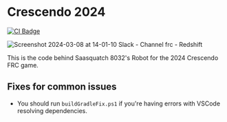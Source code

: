 # Crescendo 2024
[![CI Badge](https://github.com/redshiftrobotics/crescendo-2024/actions/workflows/main.yml/badge.svg)](https://github.com/redshiftrobotics/crescendo-2024/actions/workflows/main.yml)

![Screenshot 2024-03-08 at 14-01-10 Slack - Channel frc - Redshift](https://github.com/redshiftrobotics/crescendo-2024/assets/144858100/2b678e2c-1599-4be8-8978-a515d677d1ff)

This is the code behind Saasquatch 8032's Robot for the 2024 Crescendo FRC game.

## Fixes for common issues
- You should run `buildGradleFix.ps1` if you're having errors with VSCode resolving dependencies.
